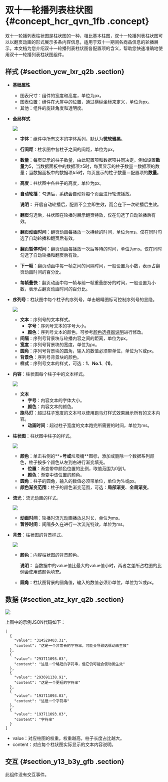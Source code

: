 # 双十一轮播列表柱状图 {#concept_hcr_qvn_1fb .concept}

双十一轮播列表柱状图是柱状图的一种，相比基本柱图，双十一轮播列表柱状图可以以翻页动画的形式展示多条内容信息，适用于双十一期间各商品信息的轮播展示。本文档为您介绍双十一轮播列表柱状图各配置项的含义，帮助您快速准确地使用双十一轮播列表柱状图组件。

## 样式 {#section_ycw_lxr_q2b .section}

-   **基础属性** 

    -   图表尺寸：组件的宽度和高度，单位为px。
    -   图表位置：组件在大屏中的位置，通过横纵坐标来定义，单位为px。
    -   其他：组件的旋转角度和透明度。
-   **全局样式**

    ![](http://static-aliyun-doc.oss-cn-hangzhou.aliyuncs.com/assets/img/20188/155893828611275_zh-CN.png)

    -   **字体**：组件中所有文本的字体系列，默认为**微软雅黑**。
    -   **行间距**：柱状图中各柱子之间的间距，单位为px。
    -   **数量**：每页显示的柱子数量，由此配置项和数据项共同决定。例如设置**数量**为5，当数据面板中的数据项≤5时，每页显示的柱子数量＝数据项的数量；当数据面板中的数据项≥5时，每页显示的柱子数量＝配置项的**数量**。
    -   **高度**：柱状图中各柱子的高度，单位为px。
    -   **自动轮播**：勾选后，系统会自动对每个页面进行轮流播放。

        **说明：** 开启自动轮播后，配置不会立即生效，而会在下一次轮播后生效。

    -   **翻页**勾选后，柱状图在轮播时展示翻页特效，仅在勾选了自动轮播后有效。
    -   **翻页动画时间**：翻页动画每播放一次持续的时间，单位为ms。仅在同时勾选了自动轮播和翻页后有效。
    -   **翻页暂停时间**：翻页动画每播放一次后等待的时间，单位为ms。仅在同时勾选了自动轮播和翻页后有效。
    -   **下一帧**：翻页动画中每一帧之间的间隔时间，一般设置为小数，表示占翻页动画时间的百分比。
    -   **每帧叠快**：翻页动画中每一帧与前一帧重叠部分的时间，一般设置为小数，表示占翻页动画时间的百分比。
-   **序列号**：柱状图中每个柱子的序列号，单击眼睛图标可控制序列号的显隐。

    ![](http://static-aliyun-doc.oss-cn-hangzhou.aliyuncs.com/assets/img/20188/155893828611277_zh-CN.png)

    -   **文本**：序列号的文本样式。
        -   **字号**：序列号文本的字号大小。
        -   **颜色**：序列号文本的颜色，可参考[颜色选择器说明](intl.zh-CN/用户指南/组件指南/配置项说明.md#section_kdw_vj4_t2b)进行修改。
    -   **间隔**：序列号背景块与轮播内容之间的距离，单位为px。
    -   **宽度**：序列号背景块的宽度，单位为px。
    -   **圆角**：序列号背景块的圆角，输入的数值必须带单位，单位为%或px。
    -   **背景色**：序列号背景块的颜色。
    -   **样式**：序列号文本的样式，可选：**1**、**No.1**、**\(1\)**。
-   **内容**：柱状图每个柱子中的文本样式。

    ![](http://static-aliyun-doc.oss-cn-hangzhou.aliyuncs.com/assets/img/20188/155893828611286_zh-CN.png)

    -   **文本** 
        -   **字号**：内容文本的字体大小。
        -   **颜色**：内容文本的颜色。
    -   **跑马灯**：超过柱子宽度的文本可以使用跑马灯样式效果展示所有的文本内容。
        -   **动画时间**：超过柱子宽度的文本跑完所需要的时间，单位为ms。
-   **柱状图**：柱状图中柱子的样式。

    ![](http://static-aliyun-doc.oss-cn-hangzhou.aliyuncs.com/assets/img/20188/155893828611287_zh-CN.png)

    -   **颜色**：单击右侧的**+**号或**垃圾桶**图标，添加或删除一个数据系列颜色，柱子按多个颜色从左到右进行渐变填充。
        -   **位置**：渐变带中颜色位置的比例，取值范围为0到1。
        -   **颜色**：渐变中该位置的颜色。
    -   **圆角**：柱子的圆角，输入的数值必须带单位，单位为%或px。
    -   **颜色渐变范围**：柱子的颜色渐变范围，可选：**局部渐变**、**全局渐变**。
-   **流光**：流光动画的样式。

    ![](http://static-aliyun-doc.oss-cn-hangzhou.aliyuncs.com/assets/img/20188/155893828611288_zh-CN.png)

    -   **动画时间**：轮播时流光动画播放总时长，单位为ms。
    -   **暂停时间**：间隔多久在进行一次流光特效，单位为ms。
-   **背景**：柱状图的背景样式。

    ![](http://static-aliyun-doc.oss-cn-hangzhou.aliyuncs.com/assets/img/20188/155893828611289_zh-CN.png)

    -   **颜色**：内容柱状图的背景颜色。

        **说明：** 当数据中的value值比最大的value值小时，两者之差所占柱图的比例会使用该颜色填充。

    -   **圆角**：柱状图背景的圆角值，输入的数值必须带单位，单位为%或px。

## 数据 {#section_atz_kyr_q2b .section}

![](http://static-aliyun-doc.oss-cn-hangzhou.aliyuncs.com/assets/img/20188/155893828611290_zh-CN.png)

上图中的示例JSON代码如下：

``` {#codeblock_hog_o99_11g}
[
  {
    "value": "314529403.31",
    "content": "这是一个非常长的字符串，可能会导致选框动画生效"
  },
  {
    "value": "293711093.03",
    "content": "这是一个略短的字符串，但它仍可能会使动画生效"
  },
  {
    "value": "293691138.91",
    "content": "这是一个更短的字符串"
  },
  {
    "value": "193711093.03",
    "content": "这是一个字符串"
  },
  {
    "value": "193711093.03",
    "content": "字符串"
  }
]
```

-   value：对应柱图的权重。权重越高，柱子长度占比越大。
-   content：对应每个柱状图实际显示的文本内容说明。

## 交互 {#section_y13_b3y_gfb .section}

此组件没有交互事件。

